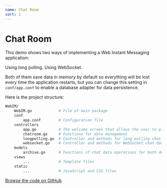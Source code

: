 ```yaml
---
name: Chat Room
sort: 1
---
```


# Chat Room

This demo shows two ways of implementing a Web Instant Messaging application:

Using long polling.
Using WebSocket.

Both of them save data in memory by default so everything will be lost every time the application restarts, but you can change this setting in `conf/app.conf` to enable a database adapter for data persistence.

Here is the project structure:

```bash
WebIM/
    WebIM.go            # File of main package
    conf
        app.conf        # Configuration file
    controllers
        app.go          # The welcome screen that allows the user to pick a technology and username
        chatroom.go     # Functions for data management
        longpolling.go  # Controller and methods for long polling chat demo
        websocket.go    # Controller and methods for WebSocket chat demo
    models
        archive.go      # Functions of chat data operations for both demos.
    views
        ...             # Template files
    static
        ...             # JavaScript and CSS files
```

[Browse the code on GitHub](https://github.com/beego/samples/tree/master/WebIM)
